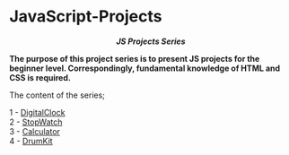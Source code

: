 # JavaScript-Projects

**_<center> JS Projects Series </center>_**

**The purpose of this project series is to present JS projects for the beginner level. Correspondingly, fundamental knowledge of HTML and CSS is required.**

The content of the series;

1 - [DigitalClock](1-DigitalClock/README.md) <br>
2 - [StopWatch](2-StopWatch/README.md) <br>
3 - [Calculator](3-Calculator/README.md) <br>
4 - [DrumKit](4-DrumKit/README.md) <br>
